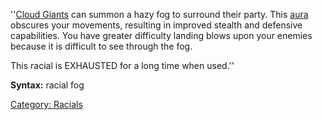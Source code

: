 ''[Cloud Giants](Cloud_Giants "wikilink") can summon a hazy fog to
surround their party. This [aura](aura "wikilink") obscures your
movements, resulting in improved stealth and defensive capabilities. You
have greater difficulty landing blows upon your enemies because it is
difficult to see through the fog.

This racial is EXHAUSTED for a long time when used.''

**Syntax:** racial fog

[Category: Racials](Category:_Racials "wikilink")
